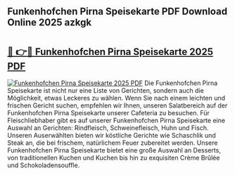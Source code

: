 ## Funkenhofchen Pirna Speisekarte PDF Download Online 2025 azkgk

# <h2><a href="http://gca6kjm.nevu.top/?p=Funkenhofchen+Pirna+Speisekarte">🔗 👉🔴 Funkenhofchen Pirna Speisekarte 2025 PDF</a></h2>

[![Funkenhofchen Pirna Speisekarte 2025 PDF](https://i.imgur.com/dBaPXMq.png)](http://gca6kjm.nevu.top/?p=Funkenhofchen+Pirna+Speisekarte)
Die Funkenhofchen Pirna Speisekarte ist nicht nur eine Liste von Gerichten, sondern auch die Möglichkeit, etwas Leckeres zu wählen. Wenn Sie nach einem leichten und frischen Gericht suchen, empfehlen wir Ihnen, unseren Salatbereich auf der Funkenhofchen Pirna Speisekarte unserer Cafeteria zu besuchen. Für Fleischliebhaber gibt es auf unserer Funkenhofchen Pirna Speisekarte eine Auswahl an Gerichten: Rindfleisch, Schweinefleisch, Huhn und Fisch. Unseren Auserwählten bieten wir köstliche Gerichte wie Schaschlik und Steak an, die bei frischem, natürlichem Feuer zubereitet werden. Unsere Funkenhofchen Pirna Speisekarte bietet eine große Auswahl an Desserts, von traditionellen Kuchen und Kuchen bis hin zu exquisiten Crème Brûlée und Schokoladensouffle.
